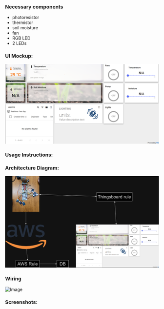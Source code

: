 ### Necessary components
 - photoresistor
 - thermistor
 - soil moisture
 - fan
 - RGB LED
 - 2 LEDs

### UI Mockup:
![Image](./ui.png)

### Usage Instructions:

### Architecture Diagram:
![Image](./diagram.png)

### Wiring
![Image](./rpi_wiring.png)

### Screenshots:
